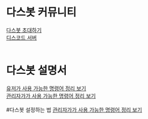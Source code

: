 # 다스봇 커뮤니티
<a href="https://discord.com/api/oauth2/authorize?client_id=689723237403197511&permissions=8&scope=bot">다스봇 초대하기</a><br>
<a href="https://discord.gg/xCZKBGY">디스코드 서버</a><br>
<br>
# 다스봇 설명서
<a href="https://docs.dosbot.tk/commands/customcommand/">유저가 사용 가능한 명령어 정리 보기</a><br>
<a href="https://docs.dosbot.tk/commands/">관리자가가 사용 가능한 명령어 정리 보기</a><br>
<br>
#다스봇 설정하는 법
<a href="https://youtu.be/2CbPQ74X6zs">관리자가가 사용 가능한 명령어 정리 보기</a><br>
